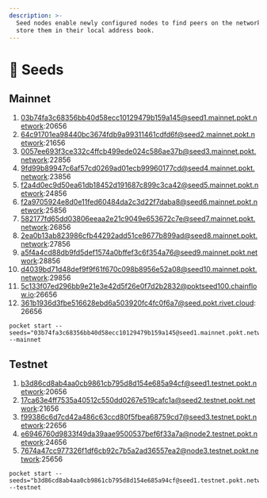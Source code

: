 ```yaml
---
description: >-
  Seed nodes enable newly configured nodes to find peers on the network and
  store them in their local address book.
---
```


# 🌱 Seeds

## Mainnet

1. 03b74fa3c68356bb40d58ecc10129479b159a145@seed1.mainnet.pokt.network:20656
2. 64c91701ea98440bc3674fdb9a99311461cdfd6f@seed2.mainnet.pokt.network:21656
3. 0057ee693f3ce332c4ffcb499ede024c586ae37b@seed3.mainnet.pokt.network:22856
4. 9fd99b89947c6af57cd0269ad01ecb99960177cd@seed4.mainnet.pokt.network:23856
5. f2a4d0ec9d50ea61db18452d191687c899c3ca42@seed5.mainnet.pokt.network:24856
6. f2a9705924e8d0e11fed60484da2c3d22f7daba8@seed6.mainnet.pokt.network:25856
7. 582177fd65dd03806eeaa2e21c9049e653672c7e@seed7.mainnet.pokt.network:26856
8. 2ea0b13ab823986cfb44292add51ce8677b899ad@seed8.mainnet.pokt.network:27856
9. a5f4a4cd88db9fd5def1574a0bffef3c6f354a76@seed9.mainnet.pokt.network:28856
10. d4039bd71d48def9f9f61f670c098b8956e52a08@seed10.mainnet.pokt.network:29856
11. 5c133f07ed296bb9e21e3e42d5f26e0f7d2b2832@poktseed100.chainflow.io:26656
12. 361b1936d3fbe516628ebd6a503920fc4fc0f6a7@seed.pokt.rivet.cloud:26656

```text
pocket start --seeds="03b74fa3c68356bb40d58ecc10129479b159a145@seed1.mainnet.pokt.network:20656,64c91701ea98440bc3674fdb9a99311461cdfd6f@seed2.mainnet.pokt.network:21656,0057ee693f3ce332c4ffcb499ede024c586ae37b@seed3.mainnet.pokt.network:22856,9fd99b89947c6af57cd0269ad01ecb99960177cd@seed4.mainnet.pokt.network:23856,f2a4d0ec9d50ea61db18452d191687c899c3ca42@seed5.mainnet.pokt.network:24856,f2a9705924e8d0e11fed60484da2c3d22f7daba8@seed6.mainnet.pokt.network:25856,582177fd65dd03806eeaa2e21c9049e653672c7e@seed7.mainnet.pokt.network:26856,2ea0b13ab823986cfb44292add51ce8677b899ad@seed8.mainnet.pokt.network:27856,a5f4a4cd88db9fd5def1574a0bffef3c6f354a76@seed9.mainnet.pokt.network:28856,d4039bd71d48def9f9f61f670c098b8956e52a08@seed10.mainnet.pokt.network:29856,5c133f07ed296bb9e21e3e42d5f26e0f7d2b2832@poktseed100.chainflow.io:26656,361b1936d3fbe516628ebd6a503920fc4fc0f6a7@seed.pokt.rivet.cloud:26656" --mainnet
```

## Testnet

1. b3d86cd8ab4aa0cb9861cb795d8d154e685a94cf@seed1.testnet.pokt.network:20656
2. 17ca63e4ff7535a40512c550dd0267e519cafc1a@seed2.testnet.pokt.network:21656
3. f99386c6d7cd42a486c63ccd80f5fbea68759cd7@seed3.testnet.pokt.network:22656
4. e6946760d9833f49da39aae9500537bef6f33a7a@node2.testnet.pokt.network:24656
5. 7674a47cc977326f1df6cb92c7b5a2ad36557ea2@node3.testnet.pokt.network:25656

```text
pocket start --seeds="b3d86cd8ab4aa0cb9861cb795d8d154e685a94cf@seed1.testnet.pokt.network:20656,17ca63e4ff7535a40512c550dd0267e519cafc1a@seed2.testnet.pokt.network:21656,f99386c6d7cd42a486c63ccd80f5fbea68759cd7@seed3.testnet.pokt.network:22656,e6946760d9833f49da39aae9500537bef6f33a7a@node2.testnet.pokt.network:24656,7674a47cc977326f1df6cb92c7b5a2ad36557ea2@node3.testnet.pokt.network:25656" --testnet
```


